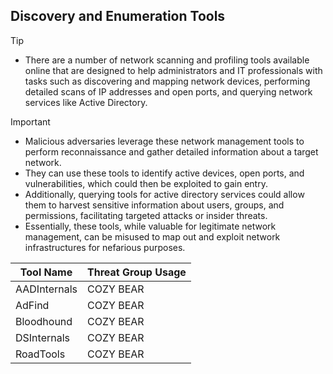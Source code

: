 ## Discovery and Enumeration Tools

> [!TIP]
> - There are a number of network scanning and profiling tools available online that are designed to help administrators and IT professionals with tasks such as discovering and mapping network devices, performing detailed scans of IP addresses and open ports, and querying network services like Active Directory. 

> [!IMPORTANT]
> - Malicious adversaries leverage these network management tools to perform reconnaissance and gather detailed information about a target network.
> - They can use these tools to identify active devices, open ports, and vulnerabilities, which could then be exploited to gain entry.
> - Additionally, querying tools for active directory services could allow them to harvest sensitive information about users, groups, and permissions, facilitating targeted attacks or insider threats.
> - Essentially, these tools, while valuable for legitimate network management, can be misused to map out and exploit network infrastructures for nefarious purposes.

| Tool Name | Threat Group Usage |
|---|---|
| AADInternals | COZY BEAR |
| AdFind | COZY BEAR |
| Bloodhound | COZY BEAR |
| DSInternals | COZY BEAR |
| RoadTools | COZY BEAR |

